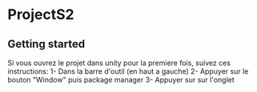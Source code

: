 # ProjectS2



## Getting started

Si vous ouvrez le projet dans unity pour la premiere fois, suivez ces instructions:
1- Dans la barre d'outil (en haut a gauche)
2- Appuyer sur le bouton "Window" puis package manager
3- Appuyer sur sur l'onglet  
